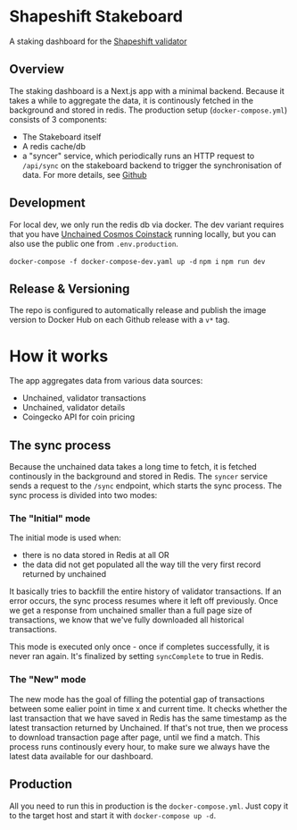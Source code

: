 # Shapeshift Stakeboard

A staking dashboard for the [Shapeshift validator](https://www.mintscan.io/cosmos/validators/cosmosvaloper199mlc7fr6ll5t54w7tts7f4s0cvnqgc59nmuxf)

## Overview

The staking dashboard is a Next.js app with a minimal backend. Because it takes a while to aggregate the data, it is continously fetched in the background and stored in redis. 
The production setup (`docker-compose.yml`) consists of 3 components:

- The Stakeboard itself
- A redis cache/db
- a "syncer" service, which periodically runs an HTTP request to `/api/sync` on the stakeboard backend to trigger the synchronisation of data. For more details, see [Github](https://github.com/lmyslinski/dumbcron/)

## Development

For local dev, we only run the redis db via docker. The dev variant requires that you have [Unchained Cosmos Coinstack](https://github.com/shapeshift/unchained) running locally, but you can also use the public one from `.env.production`.

`docker-compose -f docker-compose-dev.yaml up -d`
`npm i`
`npm run dev`

## Release & Versioning

The repo is configured to automatically release and publish the image version to Docker Hub on each Github release with a `v*` tag. 

# How it works

The app aggregates data from various data sources:

- Unchained, validator transactions 
- Unchained, validator details
- Coingecko API for coin pricing

## The sync process

Because the unchained data takes a long time to fetch, it is fetched continously in the background and stored in Redis.
The `syncer` service sends a request to the `/sync` endpoint, which starts the sync process. The sync process is divided into two modes:

### The "Initial" mode

The initial mode is used when:
- there is no data stored in Redis at all OR
- the data did not get populated all the way till the very first record returned by unchained

It basically tries to backfill the entire history of validator transactions. If an error occurs, the sync process resumes where it left off previously. Once we get a response from unchained smaller than a full page size of transactions, we know that we've fully downloaded all historical transactions.

This mode is executed only once - once if completes successfully, it is never ran again. It's finalized by setting `syncComplete` to true in Redis.

### The "New" mode

The new mode has the goal of filling the potential gap of transactions between some ealier point in time x and current time. It checks whether the last transaction that we have saved in Redis has the same timestamp as the latest transaction returned by Unchained. If that's not true, then we process to download transaction page after page, until we find a match. 
This process runs continously every hour, to make sure we always have the latest data available for our dashboard. 

## Production

All you need to run this in production is the `docker-compose.yml`. Just copy it to the target host and start it with `docker-compose up -d`.




